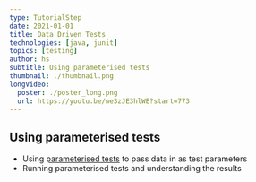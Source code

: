 ```yaml
---
type: TutorialStep
date: 2021-01-01
title: Data Driven Tests
technologies: [java, junit]
topics: [testing]
author: hs
subtitle: Using parameterised tests
thumbnail: ./thumbnail.png
longVideo:
  poster: ./poster_long.png
  url: https://youtu.be/we3zJE3hlWE?start=773
---
```


## Using parameterised tests
- Using [parameterised tests](https://junit.org/junit5/docs/current/user-guide/#writing-tests-parameterized-tests) to pass data in as test parameters
- Running parameterised tests and understanding the results
